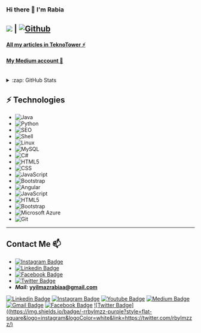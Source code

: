 ### Hi there 👋 I'm Rabia

<!--
**rabiayilmazz/rabiayilmazz** is a ✨ _special_ ✨ repository because its `README.md` (this file) appears on your GitHub profile.

Here are some ideas to get you started:

- 🔭 I’m currently working on ...
- 🌱 I’m currently learning ...
- 👯 I’m looking to collaborate on ...
- 🤔 I’m looking for help with ...
- 💬 Ask me about ...
- 📫 How to reach me: ...
- 😄 Pronouns: ...
- ⚡ Fun fact: ...
-->

## ![](https://visitor-badge.laobi.icu/badge?page_id=rabiayilmazz_rabiayilmazz) **|** [![Github](https://img.shields.io/github/followers/rabiayilmazz?label=Follow&style=social)](https://github.com/rabiayilmazz)

#### [All my articles in TeknoTower ⚡](https://teknotower.com/author/rabia-yilmaz-yazilim-muhendisi/)
#### [My Medium account 💬](https://rabiayilmazz.medium.com/)

<br />
 <details>
   <summary>:zap: GitHub Stats</summary>

![Rabia's github stats](https://github-readme-stats.vercel.app/api?username=rabiayilmazz&show_icons=true&theme=dark) ![Top Langs](https://github-readme-stats.vercel.app/api/top-langs/?username=rabiayilmazz&theme=tokyonight)

</details>

## ⚡ Technologies

*  ![Java](https://img.shields.io/badge/-Java-333333?style=flat&logo=java)
*  ![Python](https://img.shields.io/badge/-Python-333333?style=flat&logo=python)
*  ![SEO](https://img.shields.io/badge/-Seo-333333?style=flat&logo=seo)
*  ![Shell](https://img.shields.io/badge/-Shell-333333?style=flat&logo=shell)
*  ![Linux](https://img.shields.io/badge/-Linux-333333?style=flat&logo=linux)
*  ![MySQL](https://img.shields.io/badge/-C++-333333?style=flat&logo=mysql)
*  ![C#](https://img.shields.io/badge/-CSharp-333333?style=flat&logo=csharp)
*  ![HTML5](https://img.shields.io/badge/-HTML5-333333?style=flat&logo=HTML5)
*  ![CSS](https://img.shields.io/badge/-CSS-333333?style=flat&logo=CSS3&logoColor=1572B6)
*  ![JavaScript](https://img.shields.io/badge/-JavaScript-333333?style=flat&logo=javascript)
*  ![Bootstrap](https://img.shields.io/badge/-Bootstrap-333333?style=flat&logo=bootstrap&logoColor=563D7C)
*  ![Angular](https://img.shields.io/badge/-Angular-333333?style=flat&logo=angular)
*  ![JavaScript](https://img.shields.io/badge/-JavaScript-black?style=flat-square&logo=javascript)
*  ![HTML5](https://img.shields.io/badge/-HTML5-E34F26?style=flat-square&logo=html5&logoColor=white)
*  ![Bootstrap](https://img.shields.io/badge/-Bootstrap-563D7C?style=flat-square&logo=bootstrap)
*  ![Microsoft Azure](https://img.shields.io/badge/Microsoft%20Azure-232F7E?style=flat-square&logo=microsoft-azure)
*  ![Git](https://img.shields.io/badge/-Git-black?style=flat-square&logo=git)

  ---------------------------------------------------------------------------------------------------------------------------------------------

## Contact Me 📫
* [![Instagram Badge](https://img.shields.io/badge/rabiayilmaz-follow%20on%20instagram-purple?style=for-the-badge&logo=instagram)](https://www.instagram.com/rrbylmzz/)
* [![Linkedin Badge](https://img.shields.io/badge/rabiayilmaz-follow%20on%20linkedin-black?style=for-the-badge&logo=linkedin)](https://www.linkedin.com/in/rabiayilmazz)
* [![Facebook Badge](https://img.shields.io/badge/rabiayilmaz-follow%20on%20facebook-darkblue?style=for-the-badge&logo=facebook)](https://www.facebook.com/rabia.yilmaz.72242)
* [![Twitter Badge](https://img.shields.io/badge/rabiayilmaz-follow%20on%20twitter-blue?style=for-the-badge&logo=twitter)](https://twitter.com/rbylmzzz)
*  ***Mail:*** **yyilmazrabiaa@gmail.com**

[![Linkedin Badge](https://img.shields.io/badge/-rabiayilmazz-blue?style=flat-square&logo=Linkedin&logoColor=white&link=https://www.linkedin.com/in/rabiayilmazz/)](https://www.linkedin.com/in/rabiayilmazz/)
[![Instagram Badge](https://img.shields.io/badge/-rrbylmzz-purple?style=flat-square&logo=instagram&logoColor=white&link=https://instagram.com/rrbylmzz/)](https://instagram.com/rrbylmzz)
[![Youtube Badge](https://img.shields.io/badge/-rabiayilmazz-darkred?style=flat-square&logo=youtube&logoColor=white&link=https://www.youtube.com/channel/UCqyqtDl-qhb8-g1_9k7BOfQ)](https://www.youtube.com/channel/UCqyqtDl-qhb8-g1_9k7BOfQ)
[![Medium Badge](https://img.shields.io/badge/-@rabiayilmazz-03a57a?style=flat-square&labelColor=000000&logo=Medium&link=https://medium.com/@rabiayilmazz/)](https://medium.com/@rabiayilmazz)
[![Gmail Badge](https://img.shields.io/badge/-yyilmazrabiaa@gmail.com-c14438?style=flat-square&logo=Gmail&logoColor=white&link=mailto:yyilmazzrabiaa@gmail.com)](mailto:yyilmazrabiaa@gmail.com)
[![Facebook Badge](https://img.shields.io/badge/-rabiayilmazz-blue?style=flat-square&logo=Linkedin&logoColor=white&link=https://www.facebook.com/rabia.yilmaz.72242/)](https://www.facebook.com/rabia.yilmaz.72242)
[![Twitter Badge]((https://img.shields.io/badge/-rrbylmzz-purple?style=flat-square&logo=instagram&logoColor=white&link=https://twitter.com/rbylmzzz/)](https://twitter.com/rbylmzzz)


<!--
![Nodejs](https://img.shields.io/badge/-Nodejs-black?style=flat-square&logo=Node.js)
![React](https://img.shields.io/badge/-React-black?style=flat-square&logo=react)
![C++](https://img.shields.io/badge/-C++-00599C?style=flat-square&logo=c)
![TypeScript](https://img.shields.io/badge/-TypeScript-007ACC?style=flat-square&logo=typescript)
![MongoDB](https://img.shields.io/badge/-MongoDB-black?style=flat-square&logo=mongodb)
![Redis](https://img.shields.io/badge/-Redis-black?style=flat-square&logo=Redis)
![ElasticSearch](https://img.shields.io/badge/-ElasticSearch-005571?style=flat-square&logo=elasticsearch)
![GraphQL](https://img.shields.io/badge/-GraphQL-E10098?style=flat-square&logo=graphql)
![Apollo GraphQL](https://img.shields.io/badge/-Apollo%20GraphQL-311C87?style=flat-square&logo=apollo-graphql)
![PostgreSQL](https://img.shields.io/badge/-PostgreSQL-336791?style=flat-square&logo=postgresql)
![Docker](https://img.shields.io/badge/-Docker-black?style=flat-square&logo=docker)
![DigitalOcean](https://img.shields.io/badge/-Digital%20Ocean-darkblue?style=flat-square&logo=digitalocean)
![Amazon AWS](https://img.shields.io/badge/Amazon%20AWS-232F3E?style=flat-square&logo=amazon-aws)
## Fancy seeing you here! <img src="https://raw.githubusercontent.com/aemmadi/aemmadi/master/wave.gif" width="30px">
I am Anirudh Emmadi, people call me Ani, currently pursuing my bachelor's degree majoring in computer science from [The Univesity of Texas at Dallas](https://utdallas.edu/). I am a tech enthusiast & an open-source advocate. I am always open to collaborating on projects and innovative/disruptive ideas. Find out more about me & feel free to connect with me here:

-->
